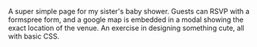 A super simple page for my sister's baby shower.  Guests can RSVP with a formspree form, and a google map is embedded in a modal showing the exact location of the venue.  An exercise in designing something cute, all with basic CSS.